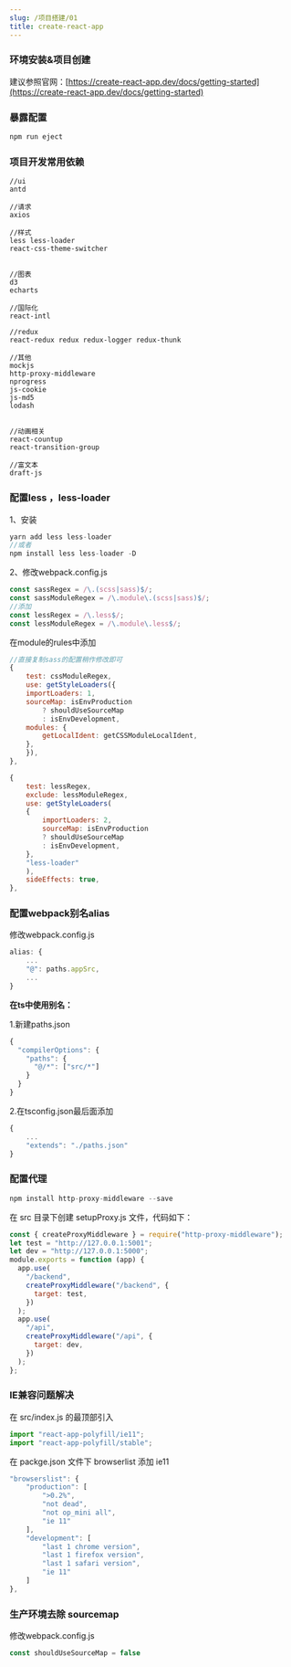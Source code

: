 ```yaml
---
slug: /项目搭建/01
title: create-react-app
---
```


### 环境安装&项目创建
建议参照官网：[https://create-react-app.dev/docs/getting-started](https://create-react-app.dev/docs/getting-started)



### 暴露配置
```js
npm run eject
```

### 项目开发常用依赖
```
//ui
antd

//请求
axios

//样式
less less-loader
react-css-theme-switcher


//图表
d3
echarts

//国际化
react-intl

//redux
react-redux redux redux-logger redux-thunk

//其他
mockjs
http-proxy-middleware
nprogress
js-cookie
js-md5
lodash


//动画相关
react-countup
react-transition-group

//富文本
draft-js
```

### 配置less ，less-loader
1、安装
```js
yarn add less less-loader
//或者
npm install less less-loader -D
```
2、修改webpack.config.js
```js  title=webpack.config.js
const sassRegex = /\.(scss|sass)$/;
const sassModuleRegex = /\.module\.(scss|sass)$/;
//添加
const lessRegex = /\.less$/;
const lessModuleRegex = /\.module\.less$/;
```
在module的rules中添加
```js  title=webpack.config.js
//直接复制sass的配置稍作修改即可
{
    test: cssModuleRegex,
    use: getStyleLoaders({
    importLoaders: 1,
    sourceMap: isEnvProduction
        ? shouldUseSourceMap
        : isEnvDevelopment,
    modules: {
        getLocalIdent: getCSSModuleLocalIdent,
    },
    }),
},

{
    test: lessRegex,
    exclude: lessModuleRegex,
    use: getStyleLoaders(
    {
        importLoaders: 2,
        sourceMap: isEnvProduction
        ? shouldUseSourceMap
        : isEnvDevelopment,
    },
    "less-loader"
    ),
    sideEffects: true,
},
```


### 配置webpack别名alias
修改webpack.config.js
```js
alias: {
    ...
    "@": paths.appSrc,
    ...
}
```
**在ts中使用别名：**

1.新建paths.json
```js
{
  "compilerOptions": {
    "paths": {
      "@/*": ["src/*"]
    }
  }
}
```
2.在tsconfig.json最后面添加
```js
{
    ...
    "extends": "./paths.json"
}
```

### 配置代理
```js
npm install http-proxy-middleware --save
```
在 src 目录下创建 setupProxy.js 文件，代码如下：
```js
const { createProxyMiddleware } = require("http-proxy-middleware");
let test = "http://127.0.0.1:5001";
let dev = "http://127.0.0.1:5000";
module.exports = function (app) {
  app.use(
    "/backend",
    createProxyMiddleware("/backend", {
      target: test,
    })
  );
  app.use(
    "/api",
    createProxyMiddleware("/api", {
      target: dev,
    })
  );
};

```

### IE兼容问题解决
在 src/index.js 的最顶部引入
```js
import "react-app-polyfill/ie11";
import "react-app-polyfill/stable";
```
在 packge.json 文件下 browserlist 添加 ie11
```js
"browserslist": {
    "production": [
        ">0.2%",
        "not dead",
        "not op_mini all",
        "ie 11"
    ],
    "development": [
        "last 1 chrome version",
        "last 1 firefox version",
        "last 1 safari version",
        "ie 11"
    ]
},
```

### 生产环境去除 sourcemap  
修改webpack.config.js
```js title=webpack.config.js  
const shouldUseSourceMap = false
```